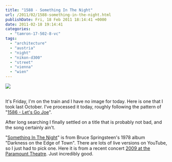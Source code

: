 ```yaml
---
title: "1588 - Something In The Night"
url: /2011/02/1588-something-in-the-night.html
publishDate: Fri, 18 Feb 2011 18:14:41 +0000
date: 2011-02-18 19:14:41
categories: 
  - "tamron-17-502-8-vc"
tags: 
  - "architecture"
  - "austria"
  - "night"
  - "nikon-d300"
  - "street"
  - "vienna"
  - "wien"
---
```

<div class="container">
<div class="center"><a target="_blank" href="https://d25zfm9zpd7gm5.cloudfront.net/1200x1200/2010/20101018_175359_ps.jpg"><img src="https://d25zfm9zpd7gm5.cloudfront.net/0600x0600/2010/20101018_175359_ps.jpg" /></a></div>
</div>
<br />

It's Friday, I'm on the train and I have no image for today. Here is one that I took last October. I've processed it today, roughly following the pattern of "<a target="_blank" href="/2011/02/1586-lets-go-joe.html">1586 - Let's Go Joe</a>". 

 After long searching I finally settled on a title that is probably not bad, and the song certainly ain't.

"<a target="_blank" href="http://www.lyricsmode.com/lyrics/b/bruce_springsteen/something_in_the_night.html">Something In The Night</a>" is from Bruce Springsteen's 1978 album "Darkness on the Edge of Town". There are lots of live versions on YouTube, so I just had to pick one. Here it is from a recent concert <a target="_blank" href="http://www.youtube.com/watch?v=4oaGsxfGoVY">2009 at the Paramount Theatre</a>. Just incredibly good.
